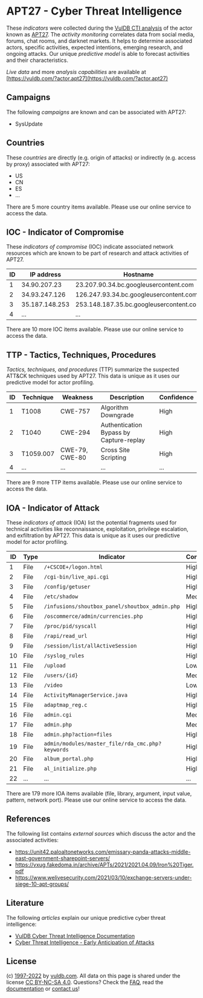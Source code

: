 # APT27 - Cyber Threat Intelligence

These _indicators_ were collected during the [VulDB CTI analysis](https://vuldb.com/?kb.cti) of the actor known as [APT27](https://vuldb.com/?actor.apt27). The _activity monitoring_ correlates data from social media, forums, chat rooms, and darknet markets. It helps to determine associated actors, specific activities, expected intentions, emerging research, and ongoing attacks. Our unique _predictive model_ is able to forecast activities and their characteristics.

_Live data_ and more _analysis capabilities_ are available at [https://vuldb.com/?actor.apt27](https://vuldb.com/?actor.apt27)

## Campaigns

The following _campaigns_ are known and can be associated with APT27:

* SysUpdate

## Countries

These _countries_ are directly (e.g. origin of attacks) or indirectly (e.g. access by proxy) associated with APT27:

* US
* CN
* ES
* ...

There are 5 more country items available. Please use our online service to access the data.

## IOC - Indicator of Compromise

These _indicators of compromise_ (IOC) indicate associated network resources which are known to be part of research and attack activities of APT27.

ID | IP address | Hostname | Campaign | Confidence
-- | ---------- | -------- | -------- | ----------
1 | 34.90.207.23 | 23.207.90.34.bc.googleusercontent.com | - | Medium
2 | 34.93.247.126 | 126.247.93.34.bc.googleusercontent.com | SysUpdate | Medium
3 | 35.187.148.253 | 253.148.187.35.bc.googleusercontent.com | SysUpdate | Medium
4 | ... | ... | ... | ...

There are 10 more IOC items available. Please use our online service to access the data.

## TTP - Tactics, Techniques, Procedures

_Tactics, techniques, and procedures_ (TTP) summarize the suspected ATT&CK techniques used by APT27. This data is unique as it uses our predictive model for actor profiling.

ID | Technique | Weakness | Description | Confidence
-- | --------- | -------- | ----------- | ----------
1 | T1008 | CWE-757 | Algorithm Downgrade | High
2 | T1040 | CWE-294 | Authentication Bypass by Capture-replay | High
3 | T1059.007 | CWE-79, CWE-80 | Cross Site Scripting | High
4 | ... | ... | ... | ...

There are 9 more TTP items available. Please use our online service to access the data.

## IOA - Indicator of Attack

These _indicators of attack_ (IOA) list the potential fragments used for technical activities like reconnaissance, exploitation, privilege escalation, and exfiltration by APT27. This data is unique as it uses our predictive model for actor profiling.

ID | Type | Indicator | Confidence
-- | ---- | --------- | ----------
1 | File | `/+CSCOE+/logon.html` | High
2 | File | `/cgi-bin/live_api.cgi` | High
3 | File | `/config/getuser` | High
4 | File | `/etc/shadow` | Medium
5 | File | `/infusions/shoutbox_panel/shoutbox_admin.php` | High
6 | File | `/oscommerce/admin/currencies.php` | High
7 | File | `/proc/pid/syscall` | High
8 | File | `/rapi/read_url` | High
9 | File | `/session/list/allActiveSession` | High
10 | File | `/syslog_rules` | High
11 | File | `/upload` | Low
12 | File | `/users/{id}` | Medium
13 | File | `/video` | Low
14 | File | `ActivityManagerService.java` | High
15 | File | `adaptmap_reg.c` | High
16 | File | `admin.cgi` | Medium
17 | File | `admin.php` | Medium
18 | File | `admin.php?action=files` | High
19 | File | `admin/modules/master_file/rda_cmc.php?keywords` | High
20 | File | `album_portal.php` | High
21 | File | `al_initialize.php` | High
22 | ... | ... | ...

There are 179 more IOA items available (file, library, argument, input value, pattern, network port). Please use our online service to access the data.

## References

The following list contains _external sources_ which discuss the actor and the associated activities:

* https://unit42.paloaltonetworks.com/emissary-panda-attacks-middle-east-government-sharepoint-servers/
* https://vxug.fakedoma.in/archive/APTs/2021/2021.04.09/Iron%20Tiger.pdf
* https://www.welivesecurity.com/2021/03/10/exchange-servers-under-siege-10-apt-groups/

## Literature

The following _articles_ explain our unique predictive cyber threat intelligence:

* [VulDB Cyber Threat Intelligence Documentation](https://vuldb.com/?kb.cti)
* [Cyber Threat Intelligence - Early Anticipation of Attacks](https://www.scip.ch/en/?labs.20201022)

## License

(c) [1997-2022](https://vuldb.com/?kb.changelog) by [vuldb.com](https://vuldb.com/?kb.about). All data on this page is shared under the license [CC BY-NC-SA 4.0](https://creativecommons.org/licenses/by-nc-sa/4.0/). Questions? Check the [FAQ](https://vuldb.com/?kb.faq), read the [documentation](https://vuldb.com/?kb) or [contact us](https://vuldb.com/?contact)!
